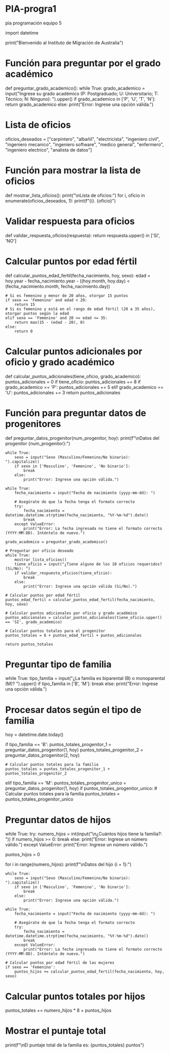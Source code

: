 # PIA-progra1
pia programación equipo 5

import datetime

print("Bienvenido al Instituto de Migración de Australia")

# Función para preguntar por el grado académico
def preguntar_grado_academico():
    while True:
        grado_academico = input("Ingrese su grado académico (P: Postgraduado; U: Universitario; T: Técnico; N: Ninguno): ").upper()
        if grado_academico in ['P', 'U', 'T', 'N']:
            return grado_academico
        else:
            print("Error: Ingrese una opción válida.")

# Lista de oficios
oficios_deseados = ["carpintero", "albañil", "electricista", "ingeniero civil", "ingeniero mecanico",
                    "ingeniero software", "medico general", "enfermero", "ingeniero electrico", "analista de datos"]

# Función para mostrar la lista de oficios
def mostrar_lista_oficios():
    print("\nLista de oficios:")
    for i, oficio in enumerate(oficios_deseados, 1):
        print(f"{i}. {oficio}")

# Validar respuesta para oficios
def validar_respuesta_oficios(respuesta):
    return respuesta.upper() in ['SI', 'NO']

# Calcular puntos por edad fértil
def calcular_puntos_edad_fertil(fecha_nacimiento, hoy, sexo):
    edad = hoy.year - fecha_nacimiento.year - ((hoy.month, hoy.day) < (fecha_nacimiento.month, fecha_nacimiento.day))

    # Si es femenino y menor de 20 años, otorgar 15 puntos
    if sexo == 'Femenino' and edad < 20:
        return 15
    # Si es femenino y está en el rango de edad fértil (20 a 35 años), otorgar puntos según la edad
    elif sexo == 'Femenino' and 20 <= edad <= 35:
        return max(15 - (edad - 20), 0)
    else:
        return 0

# Calcular puntos adicionales por oficio y grado académico
def calcular_puntos_adicionales(tiene_oficio, grado_academico):
    puntos_adicionales = 0
    if tiene_oficio:
        puntos_adicionales += 8
    if grado_academico == 'P':
        puntos_adicionales += 5
    elif grado_academico == 'U':
        puntos_adicionales += 3
    return puntos_adicionales

# Función para preguntar datos de progenitores
def preguntar_datos_progenitor(num_progenitor, hoy):
    print(f"\nDatos del progenitor {num_progenitor}:")

    while True:
        sexo = input("Sexo (Masculino/Femenino/No binario): ").capitalize()
        if sexo in ['Masculino', 'Femenino', 'No binario']:
            break
        else:
            print("Error: Ingrese una opción válida.")

    while True:
        fecha_nacimiento = input("Fecha de nacimiento (yyyy-mm-dd): ")

        # Asegúrate de que la fecha tenga el formato correcto
        try:
            fecha_nacimiento = datetime.datetime.strptime(fecha_nacimiento, "%Y-%m-%d").date()
            break
        except ValueError:
            print("Error: La fecha ingresada no tiene el formato correcto (YYYY-MM-DD). Inténtelo de nuevo.")

    grado_academico = preguntar_grado_academico()

    # Preguntar por oficio deseado
    while True:
        mostrar_lista_oficios()
        tiene_oficio = input("¿Tiene alguno de los 10 oficios requeridos? (Si/No): ")
        if validar_respuesta_oficios(tiene_oficio):
            break
        else:
            print("Error: Ingrese una opción válida (Si/No).")

    # Calcular puntos por edad fértil
    puntos_edad_fertil = calcular_puntos_edad_fertil(fecha_nacimiento, hoy, sexo)

    # Calcular puntos adicionales por oficio y grado académico
    puntos_adicionales = calcular_puntos_adicionales(tiene_oficio.upper() == 'SI', grado_academico)

    # Calcular puntos totales para el progenitor
    puntos_totales = 6 + puntos_edad_fertil + puntos_adicionales

    return puntos_totales

# Preguntar tipo de familia
while True:
    tipo_familia = input("¿La familia es biparental (B) o monoparental (M)? ").upper()
    if tipo_familia in ['B', 'M']:
        break
    else:
        print("Error: Ingrese una opción válida.")

# Procesar datos según el tipo de familia
hoy = datetime.date.today()

if tipo_familia == 'B':
    puntos_totales_progenitor_1 = preguntar_datos_progenitor(1, hoy)
    puntos_totales_progenitor_2 = preguntar_datos_progenitor(2, hoy)

    # Calcular puntos totales para la familia
    puntos_totales = puntos_totales_progenitor_1 + puntos_totales_progenitor_2

elif tipo_familia == 'M':
    puntos_totales_progenitor_unico = preguntar_datos_progenitor(1, hoy)
    if puntos_totales_progenitor_unico:
        # Calcular puntos totales para la familia
        puntos_totales = puntos_totales_progenitor_unico

# Preguntar datos de hijos
while True:
    try:
        numero_hijos = int(input("\n¿Cuántos hijos tiene la familia?: "))
        if numero_hijos >= 0:
            break
        else:
            print("Error: Ingrese un número válido.")
    except ValueError:
        print("Error: Ingrese un número válido.")

puntos_hijos = 0

for i in range(numero_hijos):
    print(f"\nDatos del hijo {i + 1}:")

    while True:
        sexo = input("Sexo (Masculino/Femenino/No binario): ").capitalize()
        if sexo in ['Masculino', 'Femenino', 'No binario']:
            break
        else:
            print("Error: Ingrese una opción válida.")

    while True:
        fecha_nacimiento = input("Fecha de nacimiento (yyyy-mm-dd): ")

        # Asegúrate de que la fecha tenga el formato correcto
        try:
            fecha_nacimiento = datetime.datetime.strptime(fecha_nacimiento, "%Y-%m-%d").date()
            break
        except ValueError:
            print("Error: La fecha ingresada no tiene el formato correcto (YYYY-MM-DD). Inténtelo de nuevo.")

    # Calcular puntos por edad fértil de las mujeres
    if sexo == 'Femenino':
        puntos_hijos += calcular_puntos_edad_fertil(fecha_nacimiento, hoy, sexo)

# Calcular puntos totales por hijos
puntos_totales += numero_hijos * 8 + puntos_hijos

# Mostrar el puntaje total
print(f"\nEl puntaje total de la familia es: {puntos_totales} puntos")
